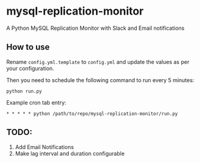 # mysql-replication-monitor
A Python MySQL Replication Monitor with Slack and Email notifications

## How to use

Rename `config.yml.template` to `config.yml` and update the values as per your configuration.

Then you need to schedule the following command to run every 5 minutes:
```
python run.py
```

Example cron tab entry:
```
* * * * * python /path/to/repo/mysql-replication-monitor/run.py
```

## TODO:
1. Add Email Notifications
2. Make lag interval and duration configurable